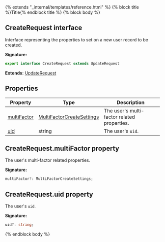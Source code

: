 {% extends "_internal/templates/reference.html" %}
{% block title %}Title{% endblock title %}
{% block body %}

## CreateRequest interface

Interface representing the properties to set on a new user record to be created.

<b>Signature:</b>

```typescript
export interface CreateRequest extends UpdateRequest 
```
<b>Extends:</b> [UpdateRequest](./firebase-admin_.updaterequest.md#updaterequest_interface)

## Properties

|  Property | Type | Description |
|  --- | --- | --- |
|  [multiFactor](./firebase-admin_auth.createrequest.md#createrequestmultifactor_property) | [MultiFactorCreateSettings](./firebase-admin_.multifactorcreatesettings.md#multifactorcreatesettings_interface) | The user's multi-factor related properties. |
|  [uid](./firebase-admin_auth.createrequest.md#createrequestuid_property) | string | The user's <code>uid</code>. |

## CreateRequest.multiFactor property

The user's multi-factor related properties.

<b>Signature:</b>

```typescript
multiFactor?: MultiFactorCreateSettings;
```

## CreateRequest.uid property

The user's `uid`<!-- -->.

<b>Signature:</b>

```typescript
uid?: string;
```
{% endblock body %}

